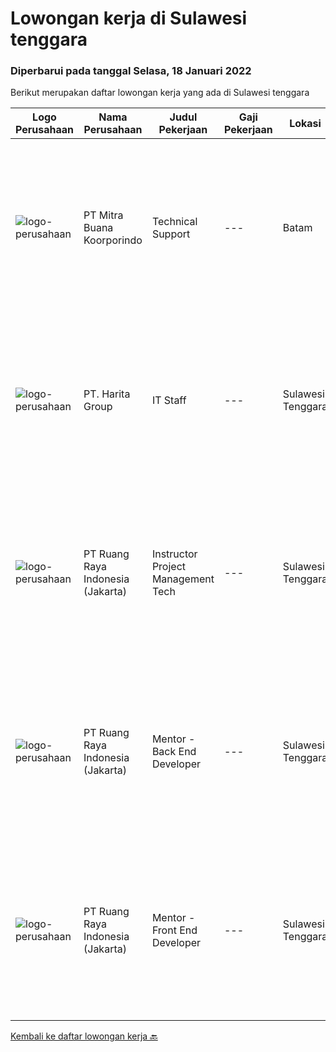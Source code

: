 
  # Lowongan kerja di Sulawesi tenggara

  ### Diperbarui pada tanggal Selasa, 18 Januari 2022

  Berikut merupakan daftar lowongan kerja yang ada di Sulawesi tenggara

  |Logo Perusahaan | Nama Perusahaan | Judul Pekerjaan | Gaji Pekerjaan | Lokasi | Deskripsi | Tanggal diunggah | Pranala |
  | -------------- | --------------- | --------------- | --------- | --------- | -------------- | ------- | ----------- |
  |![logo-perusahaan](https://image-service-cdn.seek.com.au/f239709d655cb2106929c841dd2b71edd206015d/ee4dce1061f3f616224767ad58cb2fc751b8d2dc)|PT Mitra Buana Koorporindo|Technical Support|---|Batam|Maksimal 35 tahun Pendidikan Minimal SMK / D3 / S1 Teknik Informatika/ Jaringan / Elektro Memiliki pengetahuan tentang Hardware &amp; Software system,...|Senin, 17 Januari 2022|https://www.jobstreet.co.id/id/job/technical-support-3758182?token=0~ec0036de-6941-4d20-962d-2ee9babf82a1&sectionRank=1&jobId=jobstreet-id-job-3758182|
|![logo-perusahaan](https://image-service-cdn.seek.com.au/0e5eef6d2e8a37f780b33d25c761de42e1a8df49/ee4dce1061f3f616224767ad58cb2fc751b8d2dc)|PT. Harita Group|IT Staff|---|Sulawesi Tenggara|Kualifikasi: Mampu menyelesaikan permasalahan hardware Mampu menyelesaikan permasalahan network dan system admin Support kebutuhan user di site...|Senin, 20 Desember 2021|https://www.jobstreet.co.id/id/job/it-staff-3727497?token=0~ec0036de-6941-4d20-962d-2ee9babf82a1&sectionRank=2&jobId=jobstreet-id-job-3727497|
|![logo-perusahaan](https://image-service-cdn.seek.com.au/7eee59ea5934120f389dd02961ddcb6b62946481/ee4dce1061f3f616224767ad58cb2fc751b8d2dc)|PT Ruang Raya Indonesia (Jakarta)|Instructor Project Management Tech|---|Sulawesi Tenggara|Ruangguru is a tech-enabled education company that provides a one-stop learning experience for students to have better access to quality content and...|Minggu, 16 Januari 2022|https://www.jobstreet.co.id/id/job/instructor-project-management-tech-1030253917?token=0~ec0036de-6941-4d20-962d-2ee9babf82a1&sectionRank=3&jobId=jobstreet-id-job-1030253917|
|![logo-perusahaan](https://image-service-cdn.seek.com.au/7eee59ea5934120f389dd02961ddcb6b62946481/ee4dce1061f3f616224767ad58cb2fc751b8d2dc)|PT Ruang Raya Indonesia (Jakarta)|Mentor - Back End Developer|---|Sulawesi Tenggara|Ruangguru is a tech-enabled education company that provides a one-stop learning experience for students to have better access to quality content and...|Selasa, 28 Desember 2021|https://www.jobstreet.co.id/id/job/mentor-back-end-developer-1030053009?token=0~ec0036de-6941-4d20-962d-2ee9babf82a1&sectionRank=4&jobId=jobstreet-id-job-1030053009|
|![logo-perusahaan](https://image-service-cdn.seek.com.au/7eee59ea5934120f389dd02961ddcb6b62946481/ee4dce1061f3f616224767ad58cb2fc751b8d2dc)|PT Ruang Raya Indonesia (Jakarta)|Mentor - Front End Developer|---|Sulawesi Tenggara|Ruangguru is a tech-enabled education company that provides a one-stop learning experience for students to have better access to quality content and...|Selasa, 28 Desember 2021|https://www.jobstreet.co.id/id/job/mentor-front-end-developer-1030052998?token=0~ec0036de-6941-4d20-962d-2ee9babf82a1&sectionRank=5&jobId=jobstreet-id-job-1030052998|


  [Kembali ke daftar lowongan kerja 🔙](../README.md#daftar-lowongan-kerja)
  